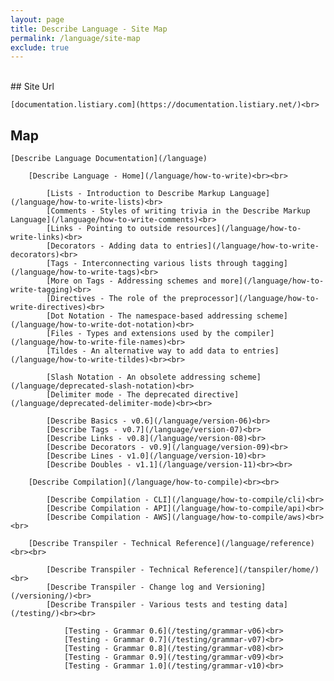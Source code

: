 ```yaml
---
layout: page
title: Describe Language - Site Map
permalink: /language/site-map
exclude: true
---
```

<br>
## Site Url

	[documentation.listiary.com](https://documentation.listiary.net/)<br>

	
## Map
	
	[Describe Language Documentation](/language)
	
		[Describe Language - Home](/language/how-to-write)<br><br>
		
			[Lists - Introduction to Describe Markup Language](/language/how-to-write-lists)<br>
			[Comments - Styles of writing trivia in the Describe Markup Language](/language/how-to-write-comments)<br>
			[Links - Pointing to outside resources](/language/how-to-write-links)<br>
			[Decorators - Adding data to entries](/language/how-to-write-decorators)<br>
			[Tags - Interconnecting various lists through tagging](/language/how-to-write-tags)<br>
			[More on Tags - Addressing schemes and more](/language/how-to-write-tagging)<br>
			[Directives - The role of the preprocessor](/language/how-to-write-directives)<br>
			[Dot Notation - The namespace-based addressing scheme](/language/how-to-write-dot-notation)<br>
			[Files - Types and extensions used by the compiler](/language/how-to-write-file-names)<br>
			[Tildes - An alternative way to add data to entries](/language/how-to-write-tildes)<br><br>
			
			[Slash Notation - An obsolete addressing scheme](/language/deprecated-slash-notation)<br>
			[Delimiter mode - The deprecated directive](/language/deprecated-delimiter-mode)<br><br>

			[Describe Basics - v0.6](/language/version-06)<br>
			[Describe Tags - v0.7](/language/version-07)<br>
			[Describe Links - v0.8](/language/version-08)<br>
			[Describe Decorators - v0.9](/language/version-09)<br>
			[Describe Lines - v1.0](/language/version-10)<br>
			[Describe Doubles - v1.1](/language/version-11)<br><br>

		[Describe Compilation](/language/how-to-compile)<br><br>
		
			[Describe Compilation - CLI](/language/how-to-compile/cli)<br>
			[Describe Compilation - API](/language/how-to-compile/api)<br>
			[Describe Compilation - AWS](/language/how-to-compile/aws)<br><br>
			
		[Describe Transpiler - Technical Reference](/language/reference)<br><br>
		
			[Describe Transpiler - Technical Reference](/tanspiler/home/)<br>
			[Describe Transpiler - Change log and Versioning](/versioning/)<br>
			[Describe Transpiler - Various tests and testing data](/testing/)<br><br>
			
				[Testing - Grammar 0.6](/testing/grammar-v06)<br>
				[Testing - Grammar 0.7](/testing/grammar-v07)<br>
				[Testing - Grammar 0.8](/testing/grammar-v08)<br>
				[Testing - Grammar 0.9](/testing/grammar-v09)<br>
				[Testing - Grammar 1.0](/testing/grammar-v10)<br>